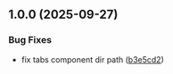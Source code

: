 ## 1.0.0 (2025-09-27)

### Bug Fixes

* fix tabs component dir path ([b3e5cd2](https://github.com/tedymoisa/react-compound/commit/b3e5cd24d54bfd1dcc400e2ada163cee8ef41fd2))
